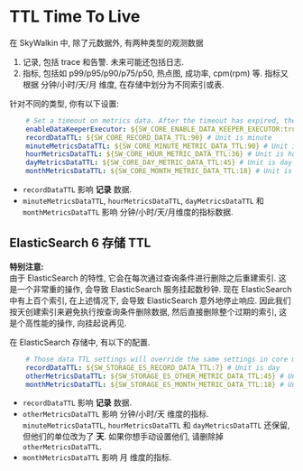 # TTL Time To Live

在 SkyWalkin 中, 除了元数据外, 有两种类型的观测数据
1. 记录, 包括 trace 和告警. 未来可能还包括日志.
1. 指标, 包括如 p99/p95/p90/p75/p50, 热点图, 成功率, cpm(rpm) 等.
指标又根据 分钟/小时/天/月 维度, 在存储中划分为不同索引或表. 

针对不同的类型, 你有以下设置:
```yaml
    # Set a timeout on metrics data. After the timeout has expired, the metrics data will automatically be deleted.
    enableDataKeeperExecutor: ${SW_CORE_ENABLE_DATA_KEEPER_EXECUTOR:true} # Turn it off then automatically metrics data delete will be close.
    recordDataTTL: ${SW_CORE_RECORD_DATA_TTL:90} # Unit is minute
    minuteMetricsDataTTL: ${SW_CORE_MINUTE_METRIC_DATA_TTL:90} # Unit is minute
    hourMetricsDataTTL: ${SW_CORE_HOUR_METRIC_DATA_TTL:36} # Unit is hour
    dayMetricsDataTTL: ${SW_CORE_DAY_METRIC_DATA_TTL:45} # Unit is day
    monthMetricsDataTTL: ${SW_CORE_MONTH_METRIC_DATA_TTL:18} # Unit is month
```

- `recordDataTTL` 影响 **记录** 数据.
- `minuteMetricsDataTTL`, `hourMetricsDataTTL`, `dayMetricsDataTTL` 和 `monthMetricsDataTTL` 影响
分钟/小时/天/月维度的指标数据.

## ElasticSearch 6 存储 TTL 
**特别注意:**  
由于 ElasticSearch 的特性, 它会在每次通过查询条件进行删除之后重建索引.
这是一个非常重的操作, 会导致 ElasticSearch 服务挂起数秒钟.
现在 ElasticSearch 中有上百个索引, 在上述情况下, 会导致 ElasticSearch 意外地停止响应.
因此我们按天创建索引来避免执行按查询条件删除数据,
然后直接删除整个过期的索引, 这是个高性能的操作, 向挂起说再见.

在 ElasticSearch 存储中, 有以下的配置.
```yaml
    # Those data TTL settings will override the same settings in core module.
    recordDataTTL: ${SW_STORAGE_ES_RECORD_DATA_TTL:7} # Unit is day
    otherMetricsDataTTL: ${SW_STORAGE_ES_OTHER_METRIC_DATA_TTL:45} # Unit is day
    monthMetricsDataTTL: ${SW_STORAGE_ES_MONTH_METRIC_DATA_TTL:18} # Unit is month
``` 

- `recordDataTTL` 影响 **记录** 数据.
- `otherMetricsDataTTL` 影响 分钟/小时/天 维度的指标. `minuteMetricsDataTTL`, `hourMetricsDataTTL` 和 `dayMetricsDataTTL` 还保留, 但他们的单位改为了 **天**. 如果你想手动设置他们, 请删除掉 `otherMetricsDataTTL`.
- `monthMetricsDataTTL` 影响 月 维度的指标.
